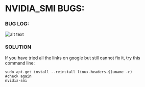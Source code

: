 # NVIDIA_SMI BUGS:

### BUG LOG:
![alt text](https://github.com/Stanley1312/install_opencv_cuda/blob/master/nvidia-bug.png)

### SOLUTION 
If you have tried all the links on google but still cannot fix it, try this command line:
```
sudo apt-get install --reinstall linux-headers-$(uname -r)
#check again
nvidia-smi
```
